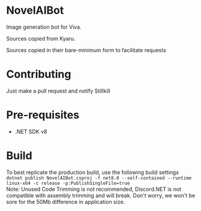 # NovelAIBot

Image generation bot for Viva.

Sources copied from Kyaru.

Sources copied in their bare-minimum form to facilitate requests


# Contributing
Just make a pull request and notify Stillkill

# Pre-requisites
- .NET SDK v8

# Build
To best replicate the production build, use the following build settings     
`dotnet publish NovelAIBot.csproj -f net8.0 --self-contained --runtime linux-x64 -c release -p:PublishSingleFile=true`  
Note: Unused Code Trimming is not recommended, Discord.NET is not compatible with assembly trimming and will break. Don't worry, we won't be sore for the 50Mb difference in application size.
